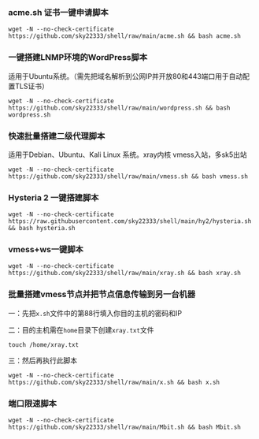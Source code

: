 ###  acme.sh 证书一键申请脚本



```
wget -N --no-check-certificate https://github.com/sky22333/shell/raw/main/acme.sh && bash acme.sh
```


###  一键搭建LNMP环境的WordPress脚本

适用于Ubuntu系统。（需先把域名解析到公网IP并开放80和443端口用于自动配置TLS证书）

```
wget -N --no-check-certificate https://github.com/sky22333/shell/raw/main/wordpress.sh && bash wordpress.sh
```


###  快速批量搭建二级代理脚本

适用于Debian、Ubuntu、Kali Linux 系统。xray内核 vmess入站，多sk5出站

```
wget -N --no-check-certificate https://github.com/sky22333/shell/raw/main/vmess.sh && bash vmess.sh
```

### Hysteria 2 一键搭建脚本

```
wget -N --no-check-certificate https://raw.githubusercontent.com/sky22333/shell/main/hy2/hysteria.sh && bash hysteria.sh
```


### vmess+ws一键脚本
```
wget -N --no-check-certificate https://github.com/sky22333/shell/raw/main/xray.sh && bash xray.sh
```

### 批量搭建vmess节点并把节点信息传输到另一台机器

一：先把`x.sh`文件中的第88行填入你目的主机的密码和IP

二：目的主机需在`home`目录下创建`xray.txt`文件
```
touch /home/xray.txt
```
三：然后再执行此脚本

```
wget -N --no-check-certificate https://github.com/sky22333/shell/raw/main/x.sh && bash x.sh
```


###  端口限速脚本



```
wget -N --no-check-certificate https://github.com/sky22333/shell/raw/main/Mbit.sh && bash Mbit.sh
```
